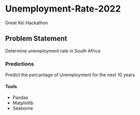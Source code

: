 # Unemployment-Rate-2022
Great Kei Hackathon
## Problem Statement
Determine unemployment rate in South Africa
### Predictions 
Predict the percantage of Unemployment for the next 10 years
#### Tools
- Pandas
- Matplotlib
- Seaborne
